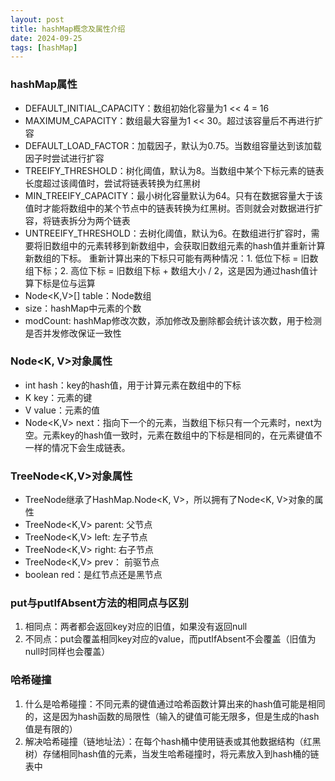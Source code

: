 ```yaml
---
layout: post
title: hashMap概念及属性介绍
date: 2024-09-25
tags: [hashMap]
---
```


### hashMap属性
- DEFAULT_INITIAL_CAPACITY：数组初始化容量为1 << 4 = 16
- MAXIMUM_CAPACITY：数组最大容量为1 << 30。超过该容量后不再进行扩容
- DEFAULT_LOAD_FACTOR：加载因子，默认为0.75。当数组容量达到该加载因子时尝试进行扩容
- TREEIFY_THRESHOLD：树化阈值，默认为8。当数组中某个下标元素的链表长度超过该阈值时，尝试将链表转换为红黑树
- MIN_TREEIFY_CAPACITY：最小树化容量默认为64。只有在数据容量大于该值时才能将数组中的某个节点中的链表转换为红黑树。否则就会对数据进行扩容，将链表拆分为两个链表
- UNTREEIFY_THRESHOLD：去树化阈值，默认为6。在数组进行扩容时，需要将旧数组中的元素转移到新数组中，会获取旧数组元素的hash值并重新计算新数组的下标。
重新计算出来的下标只可能有两种情况：1. 低位下标 = 旧数组下标；2. 高位下标 = 旧数组下标 + 数组大小 / 2，这是因为通过hash值计算下标是位与运算
- Node<K,V>[] table：Node数组
- size：hashMap中元素的个数
- modCount: hashMap修改次数，添加修改及删除都会统计该次数，用于检测是否并发修改保证一致性

### Node<K, V>对象属性
- int hash：key的hash值，用于计算元素在数组中的下标
- K key：元素的键
- V value：元素的值
- Node<K,V> next：指向下一个的元素，当数组下标只有一个元素时，next为空。元素key的hash值一致时，元素在数组中的下标是相同的，在元素键值不一样的情况下会生成链表。

### TreeNode<K,V>对象属性
- TreeNode继承了HashMap.Node<K, V>，所以拥有了Node<K, V>对象的属性
- TreeNode<K,V> parent: 父节点
- TreeNode<K,V> left: 左子节点
- TreeNode<K,V> right: 右子节点
- TreeNode<K,V> prev： 前驱节点
- boolean red：是红节点还是黑节点

### put与putIfAbsent方法的相同点与区别
1. 相同点：两者都会返回key对应的旧值，如果没有返回null
2. 不同点：put会覆盖相同key对应的value，而putIfAbsent不会覆盖（旧值为null时同样也会覆盖）

### 哈希碰撞
1. 什么是哈希碰撞：不同元素的键值通过哈希函数计算出来的hash值可能是相同的，这是因为hash函数的局限性（输入的键值可能无限多，但是生成的hash值是有限的）
2. 解决哈希碰撞（链地址法）：在每个hash桶中使用链表或其他数据结构（红黑树）存储相同hash值的元素，当发生哈希碰撞时，将元素放入到hash桶的链表中
